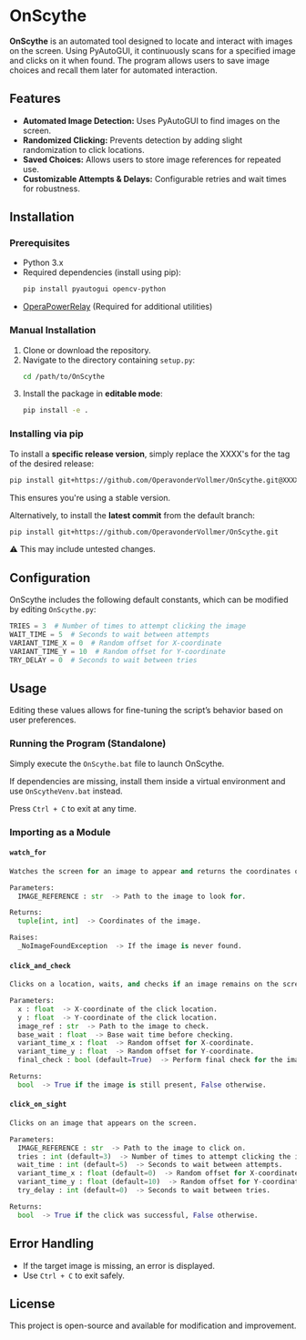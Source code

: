 # OnScythe

**OnScythe** is an automated tool designed to locate and interact with images on the screen. Using PyAutoGUI, it continuously scans for a specified image and clicks on it when found. The program allows users to save image choices and recall them later for automated interaction.

## Features
- **Automated Image Detection:** Uses PyAutoGUI to find images on the screen.
- **Randomized Clicking:** Prevents detection by adding slight randomization to click locations.
- **Saved Choices:** Allows users to store image references for repeated use.
- **Customizable Attempts & Delays:** Configurable retries and wait times for robustness.

## Installation
### Prerequisites
- Python 3.x
- Required dependencies (install using pip):
  ```sh
  pip install pyautogui opencv-python
  ```
- [OperaPowerRelay](https://github.com/OperavonderVollmer/OperaPowerRelay) (Required for additional utilities)

### Manual Installation
1. Clone or download the repository.
2. Navigate to the directory containing `setup.py`:
    ```sh
    cd /path/to/OnScythe
    ```
3. Install the package in **editable mode**:
    ```sh
    pip install -e .
    ```

### Installing via pip
To install a **specific release version**, simply replace the XXXX's for the tag of the desired release:
```sh
pip install git+https://github.com/OperavonderVollmer/OnScythe.git@XXXXXXXXXX
```
This ensures you're using a stable version.

Alternatively, to install the **latest commit** from the default branch:
```sh
pip install git+https://github.com/OperavonderVollmer/OnScythe.git
```
⚠️ This may include untested changes.

## Configuration
OnScythe includes the following default constants, which can be modified by editing `OnScythe.py`:
```python
TRIES = 3  # Number of times to attempt clicking the image
WAIT_TIME = 5  # Seconds to wait between attempts
VARIANT_TIME_X = 0  # Random offset for X-coordinate
VARIANT_TIME_Y = 10  # Random offset for Y-coordinate
TRY_DELAY = 0  # Seconds to wait between tries
```

## Usage
Editing these values allows for fine-tuning the script’s behavior based on user preferences.

### Running the Program (Standalone)
Simply execute the `OnScythe.bat` file to launch OnScythe.

If dependencies are missing, install them inside a virtual environment and use `OnScytheVenv.bat` instead.

Press `Ctrl + C` to exit at any time.

### Importing as a Module
#### `watch_for`
```python
Watches the screen for an image to appear and returns the coordinates once detected.

Parameters:
  IMAGE_REFERENCE : str  -> Path to the image to look for.

Returns:
  tuple[int, int]  -> Coordinates of the image.

Raises:
  _NoImageFoundException  -> If the image is never found.
```
#### `click_and_check`
```python
Clicks on a location, waits, and checks if an image remains on the screen.

Parameters:
  x : float  -> X-coordinate of the click location.
  y : float  -> Y-coordinate of the click location.
  image_ref : str  -> Path to the image to check.
  base_wait : float  -> Base wait time before checking.
  variant_time_x : float  -> Random offset for X-coordinate.
  variant_time_y : float  -> Random offset for Y-coordinate.
  final_check : bool (default=True)  -> Perform final check for the image.

Returns:
  bool  -> True if the image is still present, False otherwise.
```
#### `click_on_sight`
```python
Clicks on an image that appears on the screen.

Parameters:
  IMAGE_REFERENCE : str  -> Path to the image to click on.
  tries : int (default=3)  -> Number of times to attempt clicking the image.
  wait_time : int (default=5)  -> Seconds to wait between attempts.
  variant_time_x : float (default=0)  -> Random offset for X-coordinate.
  variant_time_y : float (default=10)  -> Random offset for Y-coordinate.
  try_delay : int (default=0)  -> Seconds to wait between tries.

Returns:
  bool  -> True if the click was successful, False otherwise.
```

## Error Handling
- If the target image is missing, an error is displayed.
- Use `Ctrl + C` to exit safely.

## License
This project is open-source and available for modification and improvement.

